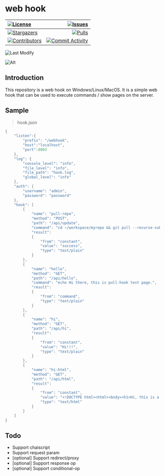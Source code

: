 # web hook

|[![License][license:badge]](/LICENSE)|[![Issues][issues:badge]][issues]|
|:------|------------------------------------------------:|
|[![Stargazers][stargazers:badge]][stargazers]|[![Pulls][pulls:badge]][pulls]|
|[![Contributors][contributors:badge]][contributors]|[![Commit Activity][commit-activity:badge]][commit-activity]|

![Last Modify][last-modify:badge]

![Alt](https://repobeats.axiom.co/api/embed/f81550002329b0c0414378aebb0dbac1d17d1013.svg "Repobeats analytics image")

## Introduction

This repository is a web hook on Windows/Linux/MacOS. It is a simple web hook that can be used to execute commands / show pages on the server.

## Sample
> hook.json
```cpp
{
    "listen":{
        "prefix": "/webhook",
        "host":"localhost",
        "port":8003
    },
    "log": {
        "console_level": "info",
        "file_level": "info",
        "file_path": "hook.log",
        "global_level": "info"
    },
    "auth": {
        "username": "admin",
        "password": "password"
    },
    "hook": [
        {
            "name": "pull-repo",
            "method": "POST",
            "path": "/api/update",
            "command": "cd ~/workspace/myrepo && git pull --recurse-submodules",
            "result":
            {
                "from": "constant",
                "value": "success",
                "type": "text/plain"
            }
        },
        {
            "name": "hello",
            "method": "GET",
            "path": "/api/hello",
            "command": "echo Hi there, this is pull-hook test page.",
            "result":
            {
                "from": "command",
                "type": "text/plain"
            }
        },
        {
            "name": "hi",
            "method": "GET",
            "path": "/api/hi",
            "result":
            {
                "from": "constant",
                "value": "Hi!!!",
                "type": "text/plain"
            }
        },
        {
            "name": "hi-html",
            "method": "GET",
            "path": "/api/html",
            "result":
            {
                "from": "constant",
                "value": "<!DOCTYPE html><html><body><h1>Hi, this is a html page</h1></body></html>",
                "type": "text/html"
            }
        }
    ]
}
```

## Todo

 - Support chaiscript
 - Support request param
 - [optional] Support redirect/proxy
 - [optional] Support response op
 - [optional] Support conditional-op


[last-modify:badge]: https://img.shields.io/badge/last_modify-2022--10--17_14:24:05-orange.svg?style=flat-square

[license:badge]: https://img.shields.io/github/license/Ohto-Ai/webhook?logo=github&style=flat-square

[issues:badge]: https://img.shields.io/github/issues/Ohto-Ai/webhook?logo=github&style=flat-square
[issues]: https://github.com/Ohto-Ai/webhook/issues

[stargazers:badge]: https://img.shields.io/github/stars/Ohto-Ai/webhook?logo=github&style=flat-square
[stargazers]: https://github.com/Ohto-Ai/webhook/stargazers

[pulls:badge]: https://img.shields.io/github/issues-pr/Ohto-Ai/webhook?logo=github&color=0088ff&style=flat-square
[pulls]: https://github.com/Ohto-Ai/webhook/pulls

[commit-activity:badge]: https://img.shields.io/github/commit-activity/m/Ohto-Ai/webhook?logo=github&style=flat-square
[commit-activity]: https://github.com/Ohto-Ai/webhook/pulse

[contributors:badge]: https://img.shields.io/github/contributors/Ohto-Ai/webhook?logo=github&style=flat-square
[contributors]: https://github.com/Ohto-Ai/webhook/contributors

